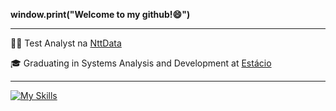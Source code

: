 **window.print("Welcome to my github!😄")**

***

👨‍💻 Test Analyst na [NttData](https://br.nttdata.com/)

🎓 Graduating in Systems Analysis and Development at [Estácio](https://estacio.br/)

***

[![My Skills](https://skillicons.dev/icons?i=js,linkedin,postman)](https://skillicons.dev)
